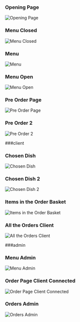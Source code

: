 ### Opening Page
![Opening Page](https://github.com/YaelMaximov/Coffee-shop/blob/main/project%20screenshots/opening%20page.png)

### Menu Closed
![Menu Closed](https://github.com/YaelMaximov/Coffee-shop/blob/main/project%20screenshots/menu%20closed.png)

### Menu
![Menu](https://github.com/YaelMaximov/Coffee-shop/blob/main/project%20screenshots/menu.png)

### Menu Open
![Menu Open](https://github.com/YaelMaximov/Coffee-shop/blob/main/project%20screenshots/menu-open.png)



### Pre Order Page
![Pre Order Page](https://github.com/YaelMaximov/Coffee-shop/blob/main/project%20screenshots/pre-order-page.png)

### Pre Order 2
![Pre Order 2](https://github.com/YaelMaximov/Coffee-shop/blob/main/project%20screenshots/pre-order2.png)

###client


### Chosen Dish
![Chosen Dish](https://github.com/YaelMaximov/Coffee-shop/blob/main/project%20screenshots/chosen-dish.png)

### Chosen Dish 2
![Chosen Dish 2](https://github.com/YaelMaximov/Coffee-shop/blob/main/project%20screenshots/chosen-dish2.png)

### Items in the Order Basket
![Items in the Order Basket](https://github.com/YaelMaximov/Coffee-shop/blob/main/project%20screenshots/items%20in%20the%20order%20basket.png)

### All the Orders Client
![All the Orders Client](https://github.com/YaelMaximov/Coffee-shop/blob/main/project%20screenshots/all-the-orders-client.png)

###admin

### Menu Admin
![Menu Admin](https://github.com/YaelMaximov/Coffee-shop/blob/main/project%20screenshots/menu-admin.png)







### Order Page Client Connected
![Order Page Client Connected](https://github.com/YaelMaximov/Coffee-shop/blob/main/project%20screenshots/order-page-client-connected.png)

### Orders Admin
![Orders Admin](https://github.com/YaelMaximov/Coffee-shop/blob/main/project%20screenshots/orders-admin.png)


